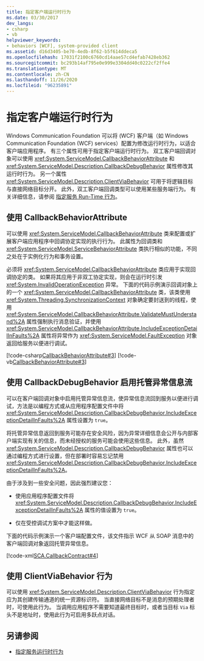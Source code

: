 ```yaml
---
title: 指定客户端运行时行为
ms.date: 03/30/2017
dev_langs:
- csharp
- vb
helpviewer_keywords:
- behaviors [WCF], system-provided client
ms.assetid: d16d3405-be70-4edb-8f62-b5f614ddeca5
ms.openlocfilehash: 17031f2100c6760cd14aae57cd4efab7428eb362
ms.sourcegitcommit: bc293b14af795e0e999e3304dd40c0222cf2ffe4
ms.translationtype: MT
ms.contentlocale: zh-CN
ms.lasthandoff: 11/26/2020
ms.locfileid: "96235891"
---
```

# <a name="specifying-client-run-time-behavior"></a>指定客户端运行时行为

Windows Communication Foundation 可以将 (WCF) 客户端（如 Windows Communication Foundation (WCF) services）配置为修改运行时行为，以适合客户端应用程序。 有三个属性可用于指定客户端运行时行为。 双工客户端回调对象可以使用 <xref:System.ServiceModel.CallbackBehaviorAttribute> 和 <xref:System.ServiceModel.Description.CallbackDebugBehavior> 属性修改其运行时行为。 另一个属性 <xref:System.ServiceModel.Description.ClientViaBehavior> 可用于将逻辑目标与直接网络目标分开。 此外，双工客户端回调类型可以使用某些服务端行为。 有关详细信息，请参阅 [指定服务 Run-Time 行为](specifying-service-run-time-behavior.md)。  
  
## <a name="using-the-callbackbehaviorattribute"></a>使用 CallbackBehaviorAttribute  

 可以使用 <xref:System.ServiceModel.CallbackBehaviorAttribute> 类来配置或扩展客户端应用程序中回调协定实现的执行行为。 此属性为回调类和 <xref:System.ServiceModel.ServiceBehaviorAttribute> 类执行相似的功能，不同之处在于实例化行为和事务设置。  
  
 必须将 <xref:System.ServiceModel.CallbackBehaviorAttribute> 类应用于实现回调协定的类。 如果将其应用于非双工协定实现，则会在运行时引发 <xref:System.InvalidOperationException> 异常。 下面的代码示例演示回调对象上的一个 <xref:System.ServiceModel.CallbackBehaviorAttribute> 类，该类使用 <xref:System.Threading.SynchronizationContext> 对象确定要封送到的线程，使用 <xref:System.ServiceModel.CallbackBehaviorAttribute.ValidateMustUnderstand%2A> 属性强制执行消息验证，并使用 <xref:System.ServiceModel.CallbackBehaviorAttribute.IncludeExceptionDetailInFaults%2A> 属性将异常作为 <xref:System.ServiceModel.FaultException> 对象返回给服务以便进行调试。  
  
 [!code-csharp[CallbackBehaviorAttribute#3](../../../samples/snippets/csharp/VS_Snippets_CFX/callbackbehaviorattribute/cs/client.cs#3)]
 [!code-vb[CallbackBehaviorAttribute#3](../../../samples/snippets/visualbasic/VS_Snippets_CFX/callbackbehaviorattribute/vb/client.vb#3)]  
  
## <a name="using-callbackdebugbehavior-to-enable-the-flow-of-managed-exception-information"></a>使用 CallbackDebugBehavior 启用托管异常信息流  

 可以在客户端回调对象中启用托管异常信息流，使异常信息流回到服务以便进行调试，方法是以编程方式或从应用程序配置文件中将 <xref:System.ServiceModel.Description.CallbackDebugBehavior.IncludeExceptionDetailInFaults%2A> 属性设置为 `true`。  
  
 将托管异常信息返回到服务可能存在安全风险，因为异常详细信息会公开与内部客户端实现有关的信息，而未经授权的服务可能会使用这些信息。 此外，虽然 <xref:System.ServiceModel.Description.CallbackDebugBehavior> 属性也可以通过编程方式进行设置，但在部署时容易忘记禁用 <xref:System.ServiceModel.Description.CallbackDebugBehavior.IncludeExceptionDetailInFaults%2A>。  
  
 由于涉及到一些安全问题，因此强烈建议您：  
  
- 使用应用程序配置文件将 <xref:System.ServiceModel.Description.CallbackDebugBehavior.IncludeExceptionDetailInFaults%2A> 属性的值设置为 `true`。  
  
- 仅在受控调试方案中才能这样做。  
  
 下面的代码示例演示一个客户端配置文件，该文件指示 WCF 从 SOAP 消息中的客户端回调对象返回托管异常信息。  
  
 [!code-xml[SCA.CallbackContract#4](../../../samples/snippets/csharp/VS_Snippets_CFX/sca.callbackcontract/cs/client.exe.config#4)]  

## <a name="using-the-clientviabehavior-behavior"></a>使用 ClientViaBehavior 行为  

 可以使用 <xref:System.ServiceModel.Description.ClientViaBehavior> 行为指定应为其创建传输通道的统一资源标识符。 当直接网络目标不是消息的预期处理者时，可使用此行为。 当调用应用程序不需要知道最终目标时，或者当目标 `Via` 标头不是地址时，使用此行为可启用多跃点对话。  
  
## <a name="see-also"></a>另请参阅

- [指定服务运行时行为](specifying-service-run-time-behavior.md)
